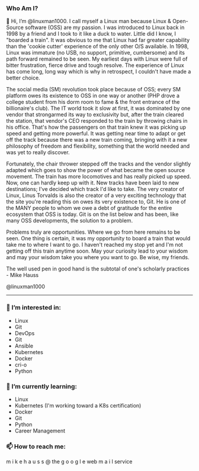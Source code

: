 ### Who Am I?
👋 Hi, I’m @linuxman1000.  I call myself a Linux man because Linux & Open-Source software (OSS) are my passion.  I was introduced to Linux back in 1998 by a friend and I took to it like a duck to water.  Little did I know, I "boarded a train".  It was obvious to me that Linux had far greater capability than the 'cookie cutter' experience of the only other O/S available.  In 1998, Linux was immature (no USB, no support, primitive, cumbersome) and its path forward remained to be seen.  My earliest days with Linux were full of bitter frustration, fierce drive and tough resolve.  The experience of Linux has come long, long way which is why in retrospect, I couldn't have made a better choice.

The social media (SM) revolution took place because of OSS; every SM platform owes its existence to OSS in one way or another (PHP drove a college student from his dorm room to fame & the front entrance of the billionaire's club).  The IT world took it slow at first, it was dominated by one vendor that strongarmed its way to exclusivity but, after the train cleared the station, that vendor's CEO responded to the train by throwing chairs in his office.  That's how the passengers on that train knew it was picking up speed and getting more powerful.  It was getting near time to adapt or get off the track because there was a new train coming, bringing with it a new philosophy of freedom and flexibility, something that the world needed and was yet to really discover.

Fortunately, the chair thrower stepped off the tracks and the vendor slightly adapted which goes to show the power of what became the open source movement.  The train has more locomotives and has really picked up speed. Now, one can hardly keep up with it.  New tracks have been laid to new destinations; I've decided which track I'd like to take.  The very creator of Linux, Linus Torvalds is also the creator of a very exciting technology that the site you're reading this on owes its very existence to, Git.  He is one of the MANY people to whom we owe a debt of gratitude for the entire ecosystem that OSS is today.  Git is on the list below and has been, like many OSS developments, the solution to a problem.

Problems truly are opportunities.  Where we go from here remains to be seen.  One thing is certain, it was my opportunity to board a train that would take me to where I want to go.  I haven't reached my stop yet and I'm not getting off this train anytime soon.  May your curiosity lead to your wisdom and may your wisdom take you where you want to go.  Be wise, my friends.

The well used pen in good hand is the subtotal of one's scholarly practices - Mike Hauss


@linuxman1000

---
### 👀 I’m interested in:
<ul>
  <li>Linux</li>
  <li>Git</li>
  <li>DevOps</li>
  <li>Git</li>
  <li>Ansible</li>
  <li>Kubernetes</li>
  <li>Docker</li>
  <li>cri-o</li>
  <li>Python</li>
</ul>

### 🌱 I’m currently learning:
<ul>
  <li>Linux</li>
  <li>Kubernetes (I'm working toward a K8s certification)</li>
  <li>Docker</li>
  <li>Git</li>
  <li>Python</li>
  <li>Career Management</li>
</ul>

### 📫 How to reach me:
  m i k e h a u s s @ the g o o g l e web m a i l  service

<!--- - 💞️ I’m looking to collaborate on --->
  
<!---
linuxman1000/linuxman1000 is a ✨ special ✨ repository because its `README.md` (this file) appears on your GitHub profile.
You can click the Preview link to take a look at your changes.
--->
